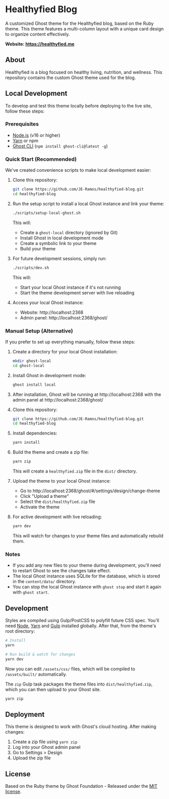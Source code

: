 # Healthyfied Blog

A customized Ghost theme for the Healthyfied blog, based on the Ruby theme. This theme features a multi-column layout with a unique card design to organize content effectively.

**Website: https://healthyfied.me**

## About

Healthyfied is a blog focused on healthy living, nutrition, and wellness. This repository contains the custom Ghost theme used for the blog.

## Local Development

To develop and test this theme locally before deploying to the live site, follow these steps:

### Prerequisites

- [Node.js](https://nodejs.org/) (v16 or higher)
- [Yarn](https://yarnpkg.com/) or npm
- [Ghost CLI](https://ghost.org/docs/ghost-cli/) (`npm install ghost-cli@latest -g`)

### Quick Start (Recommended)

We've created convenience scripts to make local development easier:

1. Clone this repository:
   ```bash
   git clone https://github.com/JE-Ramos/healthyfied-blog.git
   cd healthyfied-blog
   ```

2. Run the setup script to install a local Ghost instance and link your theme:
   ```bash
   ./scripts/setup-local-ghost.sh
   ```
   This will:
   - Create a `ghost-local` directory (ignored by Git)
   - Install Ghost in local development mode
   - Create a symbolic link to your theme
   - Build your theme

3. For future development sessions, simply run:
   ```bash
   ./scripts/dev.sh
   ```
   This will:
   - Start your local Ghost instance if it's not running
   - Start the theme development server with live reloading

4. Access your local Ghost instance:
   - Website: http://localhost:2368
   - Admin panel: http://localhost:2368/ghost/

### Manual Setup (Alternative)

If you prefer to set up everything manually, follow these steps:

1. Create a directory for your local Ghost installation:
   ```bash
   mkdir ghost-local
   cd ghost-local
   ```

2. Install Ghost in development mode:
   ```bash
   ghost install local
   ```

3. After installation, Ghost will be running at http://localhost:2368 with the admin panel at http://localhost:2368/ghost/

4. Clone this repository:
   ```bash
   git clone https://github.com/JE-Ramos/healthyfied-blog.git
   cd healthyfied-blog
   ```

5. Install dependencies:
   ```bash
   yarn install
   ```

6. Build the theme and create a zip file:
   ```bash
   yarn zip
   ```
   This will create a `healthyfied.zip` file in the `dist/` directory.

7. Upload the theme to your local Ghost instance:
   - Go to http://localhost:2368/ghost/#/settings/design/change-theme
   - Click "Upload a theme"
   - Select the `dist/healthyfied.zip` file
   - Activate the theme

8. For active development with live reloading:
   ```bash
   yarn dev
   ```
   This will watch for changes to your theme files and automatically rebuild them.

### Notes

- If you add any new files to your theme during development, you'll need to restart Ghost to see the changes take effect.
- The local Ghost instance uses SQLite for the database, which is stored in the `content/data/` directory.
- You can stop the local Ghost instance with `ghost stop` and start it again with `ghost start`.

## Development

Styles are compiled using Gulp/PostCSS to polyfill future CSS spec. You'll need [Node](https://nodejs.org/), [Yarn](https://yarnpkg.com/) and [Gulp](https://gulpjs.com) installed globally. After that, from the theme's root directory:

```bash
# Install
yarn

# Run build & watch for changes
yarn dev
```

Now you can edit `/assets/css/` files, which will be compiled to `/assets/built/` automatically.

The `zip` Gulp task packages the theme files into `dist/healthyfied.zip`, which you can then upload to your Ghost site.

```bash
yarn zip
```

## Deployment

This theme is designed to work with Ghost's cloud hosting. After making changes:

1. Create a zip file using `yarn zip`
2. Log into your Ghost admin panel
3. Go to Settings > Design
4. Upload the zip file

## License

Based on the Ruby theme by Ghost Foundation - Released under the [MIT license](LICENSE).
